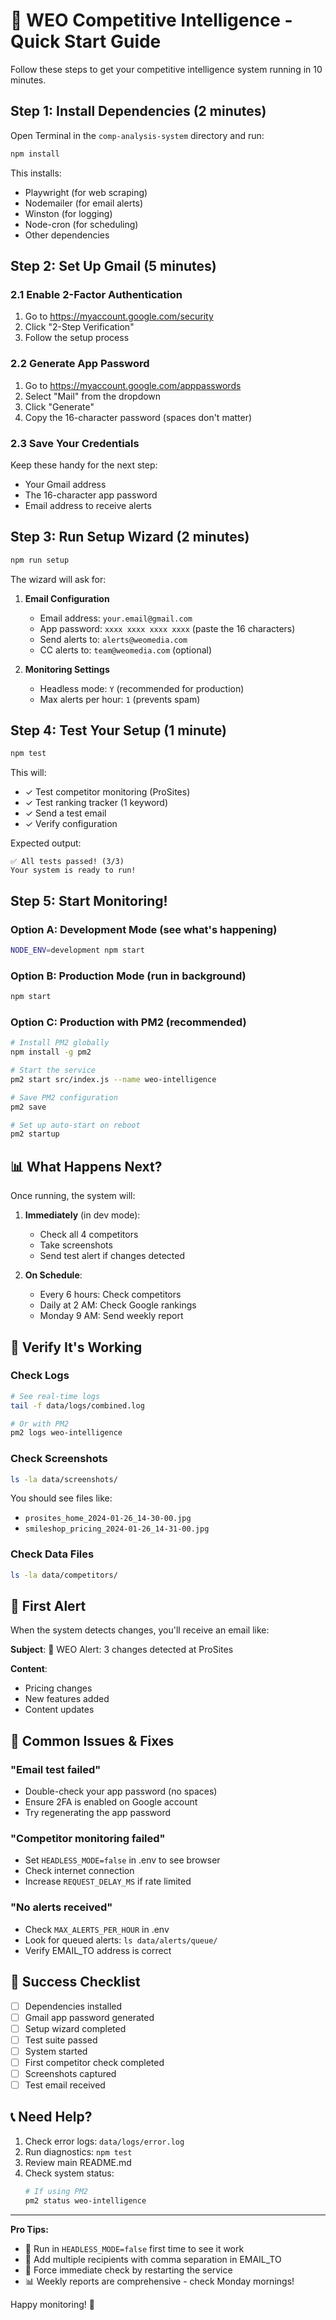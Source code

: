 # 🚀 WEO Competitive Intelligence - Quick Start Guide

Follow these steps to get your competitive intelligence system running in 10 minutes.

## Step 1: Install Dependencies (2 minutes)

Open Terminal in the `comp-analysis-system` directory and run:

```bash
npm install
```

This installs:
- Playwright (for web scraping)
- Nodemailer (for email alerts)
- Winston (for logging)
- Node-cron (for scheduling)
- Other dependencies

## Step 2: Set Up Gmail (5 minutes)

### 2.1 Enable 2-Factor Authentication
1. Go to https://myaccount.google.com/security
2. Click "2-Step Verification"
3. Follow the setup process

### 2.2 Generate App Password
1. Go to https://myaccount.google.com/apppasswords
2. Select "Mail" from the dropdown
3. Click "Generate"
4. Copy the 16-character password (spaces don't matter)

### 2.3 Save Your Credentials
Keep these handy for the next step:
- Your Gmail address
- The 16-character app password
- Email address to receive alerts

## Step 3: Run Setup Wizard (2 minutes)

```bash
npm run setup
```

The wizard will ask for:
1. **Email Configuration**
   - Email address: `your.email@gmail.com`
   - App password: `xxxx xxxx xxxx xxxx` (paste the 16 characters)
   - Send alerts to: `alerts@weomedia.com`
   - CC alerts to: `team@weomedia.com` (optional)

2. **Monitoring Settings**
   - Headless mode: `Y` (recommended for production)
   - Max alerts per hour: `1` (prevents spam)

## Step 4: Test Your Setup (1 minute)

```bash
npm test
```

This will:
- ✓ Test competitor monitoring (ProSites)
- ✓ Test ranking tracker (1 keyword)
- ✓ Send a test email
- ✓ Verify configuration

Expected output:
```
✅ All tests passed! (3/3)
Your system is ready to run!
```

## Step 5: Start Monitoring!

### Option A: Development Mode (see what's happening)
```bash
NODE_ENV=development npm start
```

### Option B: Production Mode (run in background)
```bash
npm start
```

### Option C: Production with PM2 (recommended)
```bash
# Install PM2 globally
npm install -g pm2

# Start the service
pm2 start src/index.js --name weo-intelligence

# Save PM2 configuration
pm2 save

# Set up auto-start on reboot
pm2 startup
```

## 📊 What Happens Next?

Once running, the system will:

1. **Immediately** (in dev mode):
   - Check all 4 competitors
   - Take screenshots
   - Send test alert if changes detected

2. **On Schedule**:
   - Every 6 hours: Check competitors
   - Daily at 2 AM: Check Google rankings
   - Monday 9 AM: Send weekly report

## 🎯 Verify It's Working

### Check Logs
```bash
# See real-time logs
tail -f data/logs/combined.log

# Or with PM2
pm2 logs weo-intelligence
```

### Check Screenshots
```bash
ls -la data/screenshots/
```

You should see files like:
- `prosites_home_2024-01-26_14-30-00.jpg`
- `smileshop_pricing_2024-01-26_14-31-00.jpg`

### Check Data Files
```bash
ls -la data/competitors/
```

## 🚨 First Alert

When the system detects changes, you'll receive an email like:

**Subject**: 🚨 WEO Alert: 3 changes detected at ProSites

**Content**:
- Pricing changes
- New features added
- Content updates

## 📝 Common Issues & Fixes

### "Email test failed"
- Double-check your app password (no spaces)
- Ensure 2FA is enabled on Google account
- Try regenerating the app password

### "Competitor monitoring failed"
- Set `HEADLESS_MODE=false` in .env to see browser
- Check internet connection
- Increase `REQUEST_DELAY_MS` if rate limited

### "No alerts received"
- Check `MAX_ALERTS_PER_HOUR` in .env
- Look for queued alerts: `ls data/alerts/queue/`
- Verify EMAIL_TO address is correct

## 🎉 Success Checklist

- [ ] Dependencies installed
- [ ] Gmail app password generated
- [ ] Setup wizard completed
- [ ] Test suite passed
- [ ] System started
- [ ] First competitor check completed
- [ ] Screenshots captured
- [ ] Test email received

## 📞 Need Help?

1. Check error logs: `data/logs/error.log`
2. Run diagnostics: `npm test`
3. Review main README.md
4. Check system status:
   ```bash
   # If using PM2
   pm2 status weo-intelligence
   ```

---

**Pro Tips:**
- 🌙 Run in `HEADLESS_MODE=false` first time to see it work
- 📧 Add multiple recipients with comma separation in EMAIL_TO
- 🔄 Force immediate check by restarting the service
- 📊 Weekly reports are comprehensive - check Monday mornings!

Happy monitoring! 🎯